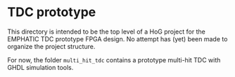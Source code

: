# TDC prototype

This directory is intended to be the top level of a HoG project for
the EMPHATIC TDC prototype FPGA design.  No attempt has (yet) been
made to organize the project structure.

For now, the folder ```multi_hit_tdc``` contains a prototype multi-hit
TDC with GHDL simulation tools.
